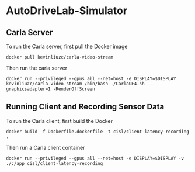 # AutoDriveLab-Simulator

## Carla Server 

To run the Carla server, first pull the Docker image
```commandline 
docker pull kevinliuzc/carla-video-stream
```

Then run the carla server
```commandline 
docker run --privileged --gpus all --net=host -e DISPLAY=$DISPLAY kevinliuzc/carla-video-stream /bin/bash ./CarlaUE4.sh --graphicsadapter=1 -RenderOffScreen
```
## Running Client and Recording Sensor Data 

To run the Carla client, first build the Docker  
```commandline 
docker build -f Dockerfile.dockerfile -t cisl/client-latency-recording .
```

Then run a Carla client container
```commandline 
docker run --privileged --gpus all --net=host -e DISPLAY=$DISPLAY -v ./:/app cisl/client-latency-recording
```
